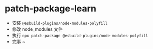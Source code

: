 # patch-package-learn

- 安装 `@esbuild-plugins/node-modules-polyfill`
- 修改 node_modules 文件
- 执行 `npx patch-package @esbuild-plugins/node-modules-polyfill`
- 完事 ~
